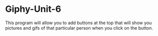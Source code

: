 # Giphy-Unit-6
This program will allow you to add buttons at the top that will show you pictures and gifs of that particular person when you click on the button. 
